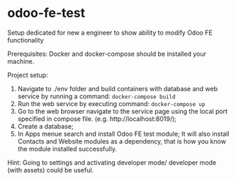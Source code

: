 # odoo-fe-test
Setup dedicated for new a engineer to show ability to modify Odoo FE functionality

Prerequisites:
Docker and docker-compose should be installed your machine.

Project setup:
1. Navigate to ./env folder and build containers with database and web service by running a command:
   `docker-compose build`
2. Run the web service by executing command:
    `docker-compose up`
3. Go to the web browser navigate to the service page using the local port specified in compose file. (e.g. http://localhost:8019/);
4. Create a database;
5. In Apps menue search and install Odoo FE test module;
It will also install Contacts and Website modules as a dependency, that is how you know the module installed successfully.

Hint: Going to settings and activating developer mode/ developer mode (with assets) could be useful.